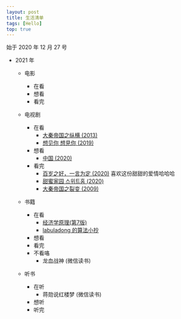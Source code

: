 ```yaml
---
layout: post
title: 生活清单
tags: [Hello]
top: true
---
```


始于 2020 年 12 月 27 号

- 2021 年

  - 电影

    - 在看
    - 想看
    - 看完

  - 电视剧

    - 在看
      - [大秦帝国之纵横 (2013)](https://movie.douban.com/subject/4858790/)
      - [想见你 想見你 (2019)](https://movie.douban.com/subject/30468961/)
    - 想看
      - [中国 (2020)](https://movie.douban.com/subject/35268248/)
    - 看完
      - [百岁之好，一言为定 (2020)](https://movie.douban.com/subject/34822374/) 喜欢这份甜甜的爱情哈哈哈
      - [甜蜜家园 스위트홈 (2020)](https://movie.douban.com/subject/34858078/)
      - [大秦帝国之裂变 (2009)](https://movie.douban.com/subject/3114220/)

  - 书籍

    - 在看
      - [经济学原理(第7版)](https://book.douban.com/subject/26435630/)
      - [labuladong 的算法小抄](https://book.douban.com/subject/35252621/)
    - 想看
    - 看完
    - 不看咯
      - 龙血战神 (微信读书)

  - 听书
    - 在听
      - 蒋勋说红楼梦 (微信读书)
    - 想听
    - 听完
